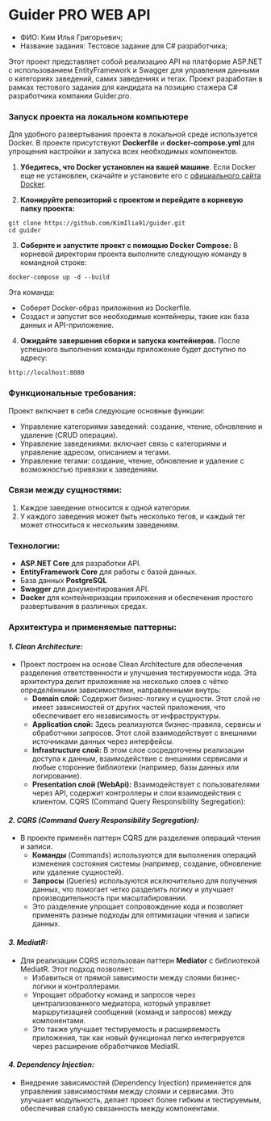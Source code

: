 # Guider PRO WEB API

- ФИО: Ким Илья Григорьевич;
- Название задания: Тестовое задание для С# разработчика;

Этот проект представляет собой реализацию API на платформе ASP.NET с использованием EntityFramework и Swagger для управления данными о категориях заведений, самих заведениях и тегах. Проект разработан в рамках тестового задания для кандидата на позицию стажера C# разработчика компании Guider.pro.

### Запуск проекта на локальном компьютере

Для удобного развертывания проекта в локальной среде используется Docker. В проекте присутствуют **Dockerfile** и **docker-compose.yml** для упрощения настройки и запуска всех необходимых компонентов.

1. **Убедитесь, что Docker установлен на вашей машине**.
   Если Docker еще не установлен, скачайте и установите его с [официального сайта Docker](https://www.docker.com/products/docker-desktop/).


2. **Клонируйте репозиторий с проектом и перейдите в корневую папку проекта:** 
````
git clone https://github.com/KimIlia91/guider.git
cd guider
 ````
3. **Соберите и запустите проект с помощью Docker Compose:** В корневой директории проекта выполните следующую команду в командной строке:
````
docker-compose up -d --build
````
Эта команда:

- Соберет Docker-образ приложения из Dockerfile.
- Создаст и запустит все необходимые контейнеры, такие как база данных и API-приложение.
4. **Ожидайте завершения сборки и запуска контейнеров.**
   После успешного выполнения команды приложение будет доступно по адресу:
```
http://localhost:8080
```

### Функциональные требования: 

Проект включает в себя следующие основные функции:

- Управление категориями заведений: создание, чтение, обновление и удаление (CRUD операции).
- Управление заведениями: включает связь с категориями и управление адресом, описанием и тегами.
- Управление тегами: создание, чтение, обновление и удаление с возможностью привязки к заведениям.

### Связи между сущностями:

1. Каждое заведение относится к одной категории.
2. У каждого заведения может быть несколько тегов, и каждый тег может относиться к нескольким заведениям.

### Технологии:
- **ASP.NET Core** для разработки API.
- **EntityFramework Core** для работы с базой данных.
- База данных **PostgreSQL**
- **Swagger** для документирования API.
- **Docker** для контейнеризации приложения и обеспечения простого развертывания в различных средах.

### Архитектура и применяемые паттерны:

#### ***1. Clean Architecture:***

- Проект построен на основе Clean Architecture для обеспечения разделения ответственности и улучшения тестируемости кода. Эта архитектура делит приложение на несколько слоев с чётко определёнными зависимостями, направленными внутрь:
   - **Domain слой:** Содержит бизнес-логику и сущности. Этот слой не имеет зависимостей от других частей приложения, что обеспечивает его независимость от инфраструктуры.
   - **Application слой:** Здесь реализуются бизнес-правила, сервисы и обработчики запросов. Этот слой взаимодействует с внешними источниками данных через интерфейсы.
   - **Infrastructure слой:** В этом слое сосредоточены реализации доступа к данным, взаимодействие с внешними сервисами и любые сторонние библиотеки (например, базы данных или логирование).
   - **Presentation слой (WebApi):** Взаимодействует с пользователями через API, содержит контроллеры и слои взаимодействия с клиентом.
     CQRS (Command Query Responsibility Segregation):

#### ***2. CQRS (Command Query Responsibility Segregation):***

- В проекте применён паттерн CQRS для разделения операций чтения и записи.
  - **Команды** (Commands) используются для выполнения операций изменения состояния системы (например, создание, обновление или удаление сущностей).
  - **Запросы** (Queries) используются исключительно для получения данных, что помогает четко разделить логику и улучшает производительность при масштабировании.
  - Это разделение упрощает сопровождение кода и позволяет применять разные подходы для оптимизации чтения и записи данных.

#### ***3. MediatR:***

- Для реализации CQRS использован паттерн **Mediator** с библиотекой MediatR. Этот подход позволяет:
  - Избавиться от прямой зависимости между слоями бизнес-логики и контроллерами.
  - Упрощает обработку команд и запросов через централизованного медиатора, который управляет маршрутизацией сообщений (команд и запросов) между компонентами.
  - Это также улучшает тестируемость и расширяемость приложения, так как новый функционал легко интегрируется через расширение обработчиков MediatR.

#### ***4. Dependency Injection:***

- Внедрение зависимостей (Dependency Injection) применяется для управления зависимостями между слоями и сервисами. Это улучшает модульность, делает проект более гибким и тестируемым, обеспечивая слабую связанность между компонентами.


